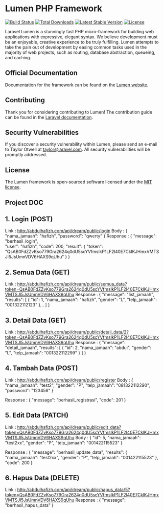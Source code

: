 # Lumen PHP Framework

[![Build Status](https://travis-ci.org/laravel/lumen-framework.svg)](https://travis-ci.org/laravel/lumen-framework)
[![Total Downloads](https://poser.pugx.org/laravel/lumen-framework/d/total.svg)](https://packagist.org/packages/laravel/lumen-framework)
[![Latest Stable Version](https://poser.pugx.org/laravel/lumen-framework/v/stable.svg)](https://packagist.org/packages/laravel/lumen-framework)
[![License](https://poser.pugx.org/laravel/lumen-framework/license.svg)](https://packagist.org/packages/laravel/lumen-framework)

Laravel Lumen is a stunningly fast PHP micro-framework for building web applications with expressive, elegant syntax. We believe development must be an enjoyable, creative experience to be truly fulfilling. Lumen attempts to take the pain out of development by easing common tasks used in the majority of web projects, such as routing, database abstraction, queueing, and caching.

## Official Documentation

Documentation for the framework can be found on the [Lumen website](https://lumen.laravel.com/docs).

## Contributing

Thank you for considering contributing to Lumen! The contribution guide can be found in the [Laravel documentation](https://laravel.com/docs/contributions).

## Security Vulnerabilities

If you discover a security vulnerability within Lumen, please send an e-mail to Taylor Otwell at taylor@laravel.com. All security vulnerabilities will be promptly addressed.

## License

The Lumen framework is open-sourced software licensed under the [MIT license](https://opensource.org/licenses/MIT).


## Project DOC

## 1. Login (POST)
Link : http://abdulhafizh.com/api/dream/public/login
Body :
{
    "nama_jamaah": "hafizh",
    "password": "qwerty"
}
Response :
{
"message": "berhasil_login",	
"user": "hafizh",
"code": 200,
"result": {
"token": "QsAB0FdZZvKso779Gra2624q0dU5scYVfmsIkP1LF2l40E7CklKJHmxVMTSJl5JsUmnVDV6HAXS9qUhu"
}
}

## 2. Semua Data (GET)
Link : http://abdulhafizh.com/api/dream/public/semua_data?token=QsAB0FdZZvKso779Gra2624q0dU5scYVfmsIkP1LF2l40E7CklKJHmxVMTSJl5JsUmnVDV6HAXS9qUhu 
Response : 
{
"message": "list_jamaah",
"results": [
{
"id": 1,
"nama_jamaah": "hafizh",
"gender": "L",
"telp_jamaah": "001322112123"
},..
]
}   

## 3. Detail Data (GET)
Link : http://abdulhafizh.com/api/dream/public/detail_data/2?token=QsAB0FdZZvKso779Gra2624q0dU5scYVfmsIkP1LF2l40E7CklKJHmxVMTSJl5JsUmnVDV6HAXS9qUhu
Response :
{
"message": "detail_jamaah",
"results": [
    {
        "id": 2,
        "nama_jamaah": "abdul",
        "gender": "L",
        "telp_jamaah": "001322112299"
    }
]
}

## 4. Tambah Data (POST)
Link : http://abdulhafizh.com/api/dream/public/register 
Body :
{
"nama_jamaah": "test2",
"gender": "P",
"telp_jamaah": "081322112290",
"password": "123456"
}   

Response :
{
"message": "berhasil_registrasi",
"code": 201
}

## 5. Edit Data (PATCH)
Link : http://abdulhafizh.com/api/dream/public/edit_data?token=QsAB0FdZZvKso779Gra2624q0dU5scYVfmsIkP1LF2l40E7CklKJHmxVMTSJl5JsUmnVDV6HAXS9qUhu
Body : 
{
"id": 5,
"nama_jamaah": "test2xx",
"gender": "P",
"telp_jamaah": "001422115523"
}

Response :
{
"message": "berhasil_update_data",
"results": {
    "nama_jamaah": "test2xx",
    "gender": "P",
    "telp_jamaah": "001422115523"
},
"code": 200
}

## 6. Hapus Data (DELETE)
Link : http://abdulhafizh.com/api/dream/public/hapus_data/5?token=QsAB0FdZZvKso779Gra2624q0dU5scYVfmsIkP1LF2l40E7CklKJHmxVMTSJl5JsUmnVDV6HAXS9qUhu
Response : 
{
"message": "berhasil_hapus_data"
}

